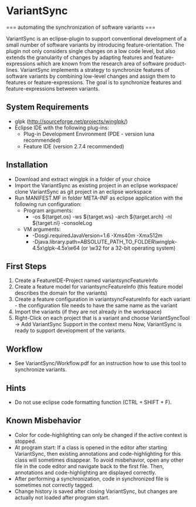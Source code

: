 # VariantSync
=== automating the synchronization of software variants ===

VariantSync is an eclipse-plugin to support conventional development of a small number of software variants by introducing feature-orientation. The plugin not only considers single changes on a low code level, but also extends the granularity of changes by adapting features and feature-expressions which are known from the research area of software product-lines. VariantSync implements a strategy to synchronize features of software variants by combining low-level changes and assign them to features or feature-expressions. The goal is to synchronize features and feature-expressions between variants.

## System Requirements
* glpk (http://sourceforge.net/projects/winglpk/)
* Eclipse IDE with the following plug-ins:
  * Plug-in Development Environment (PDE - version luna recommended)
  * Feature IDE (version 2.7.4 recommended)

## Installation
* Download and extract winglpk in a folder of your choice
* Import the VariantSync as existing project in an eclipse workspace/ clone VariantSync as git project in an eclipse workspace
* Run MANIFEST.MF in folder META-INF as eclipse application with the following run configuration:
  * Program arguments:
    * -os ${target.os} -ws ${target.ws} -arch ${target.arch} -nl ${target.nl} -consoleLog
  * VM arguments: 
    * -Dosgi.requiredJavaVersion=1.6 -Xms40m -Xmx512m
    * -Djava.library.path=ABSOLUTE_PATH_TO_FOLDER\winglpk-4.5x\glpk-4.5x\w64 (or \w32 for a 32-bit operating system)

## First Steps
1. Create a FeatureIDE-Project named variantsyncFeatureInfo
2. Create a feature model for variantsyncFeatureInfo (this feature model describes the domain for the variants)
3. Create a feature configuration in variantsyncFeatureInfo for each variant - the configuration file needs to have the same name as the variant
4. Import the variants (if they are not already in the workspace)
5. Right-Click on each project that is a variant and choose VariantSyncTool -> Add VariantSync Support in the context menu
Now, VariantSync is ready to support development of the variants.

## Workflow
* See VariantSync/Workflow.pdf for an instruction how to use this tool to synchronize variants.

## Hints
* Do not use eclipse code formatting function (CTRL + SHIFT + F).

## Known Misbehavior
* Color for code-highlighting can only be changed if the active context is stopped.
* At program start: If a class is opened in the editor after starting VariantSync, then existing annotations and code-highlighting for this class will sometimes disappear. To avoid misbehavior, open any other file in the code editor and navigate back to the first file. Then, annotations and code-highlighting are displayed correctly.
* After performing a synchronization, code in synchronized file is sometimes not correctly tagged.
* Change history is saved after closing VariantSync, but changes are actually not loaded after program start.
